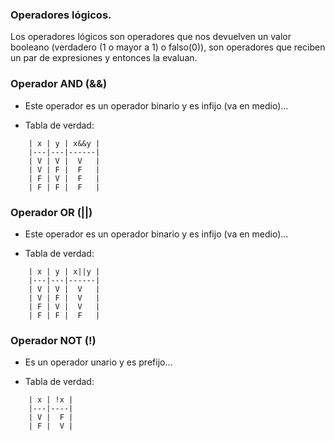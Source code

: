 ### Operadores lógicos.

Los operadores lógicos son operadores que nos devuelven un valor booleano (verdadero (1 o mayor a 1) o falso(0)), son operadores que reciben un par de expresiones y entonces la evaluan.

### Operador AND (&&)
* Este operador es un operador binario y es infijo (va en medio)...

* Tabla de verdad:
```
    | x | y | x&&y |
    |---|---|------|
    | V | V |  V   |
    | V | F |  F   |
    | F | V |  F   |
    | F | F |  F   | 

```

### Operador OR (||)

* Este operador es un operador binario y es infijo (va en medio)...

* Tabla de verdad:
```
    | x | y | x||y |
    |---|---|------|
    | V | V |  V   |
    | V | F |  V   |
    | F | V |  V   |
    | F | F |  F   | 

```

### Operador NOT (!)

* Es un operador unario y es prefijo...

* Tabla de verdad:

```
    | x | !x |
    |---|----|
    | V |  F |
    | F |  V |

```

